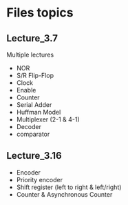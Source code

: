 # Files topics

## Lecture_3.7

Multiple lectures

 - NOR
 - S/R Flip-Flop
 - Clock
 - Enable
 - Counter
 - Serial Adder
 - Huffman Model
 - Multiplexer (2-1 & 4-1)
 - Decoder
 - comparator

## Lecture_3.16

 - Encoder
 - Priority encoder
 - Shift register (left to right & left/right)
 - Counter & Asynchronous Counter